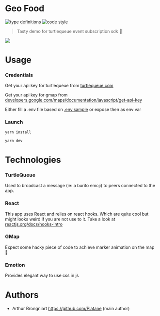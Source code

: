 # Geo Food

![type definitions](https://img.shields.io/npm/types/typescript?style=flat-square)
![code style](https://img.shields.io/badge/code_style-prettier-ff69b4.svg?style=flat-square)

> Tasty demo for turtlequeue event subscription sdk 🌯

![](http://turtlequeue.github.io/geo-food/demo.gif)

# Usage

### Credentials

Get your api key for turtlequeue from [turtlequeue.com](https://turtlequeue.com)

Get your api key for gmap from [developers.google.com/maps/documentation/javascript/get-api-key](https://developers.google.com/maps/documentation/javascript/get-api-key)

Either fill a .env file based on [.env.sample](./.env.sample) or expose then as env var

### Launch

```
yarn install

yarn dev
```

# Technologies

### TurtleQueue

Used to broadcast a message (ie: a burito emoji) to peers connected to the app.

### React

This app uses React and relies on react hooks. Which are quite cool but might looks weird if you are not use to it. Take a look at [reactjs.org/docs/hooks-intro](https://reactjs.org/docs/hooks-intro.html)

### GMap

Expect some hacky piece of code to achieve marker animation on the map 🙍

### Emotion

Provides elegant way to use css in js

# Authors

- Arthur Brongniart https://github.com/Platane (main author)
